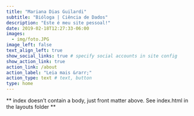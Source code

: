 ```yaml
---
title: "Mariana Dias Guilardi"
subtitle: "Bióloga | Ciência de Dados"
description: "Este é meu site pessoal!"
date: 2019-02-18T12:27:33-06:00
images:
  - img/foto.JPG
image_left: false
text_align_left: true
show_social_links: true # specify social accounts in site config
show_action_link: true
action_link: /about
action_label: "Leia mais &rarr;"
action_type: text # text, button
type: home
---
```


** index doesn't contain a body, just front matter above.
See index.html in the layouts folder **

